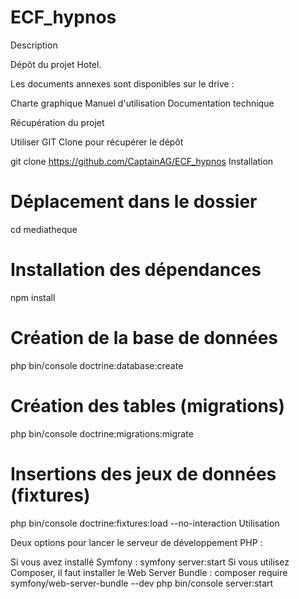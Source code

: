 # ECF_hypnos
Description

Dépôt du projet Hotel.

Les documents annexes sont disponibles sur le drive :

Charte graphique
Manuel d'utilisation
Documentation technique


Récupération du projet

Utiliser GIT Clone pour récupérer le dépôt

git clone https://github.com/CaptainAG/ECF_hypnos
Installation

# Déplacement dans le dossier
cd mediatheque

# Installation des dépendances
npm install

# Création de la base de données
php bin/console doctrine:database:create

# Création des tables (migrations)
php bin/console doctrine:migrations:migrate

# Insertions des jeux de données (fixtures)
php bin/console doctrine:fixtures:load --no-interaction
Utilisation

Deux options pour lancer le serveur de développement PHP :

Si vous avez installé Symfony :
symfony server:start
Si vous utilisez Composer, il faut installer le Web Server Bundle :
composer require symfony/web-server-bundle --dev
php bin/console server:start